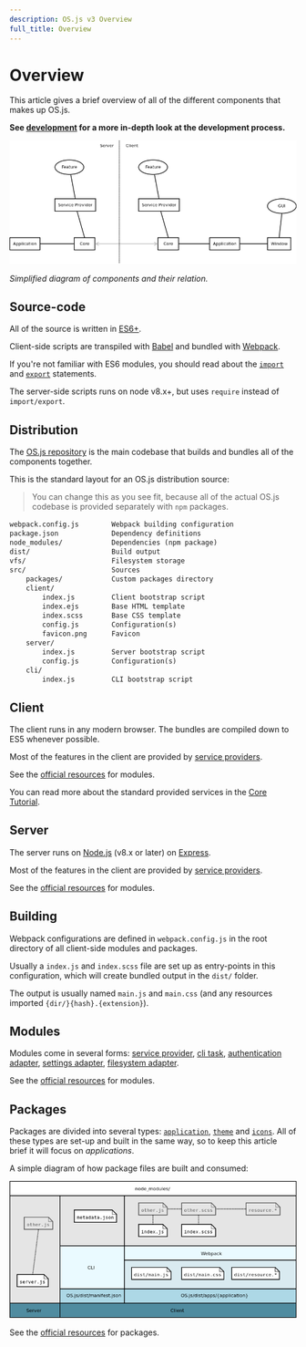 ```yaml
---
description: OS.js v3 Overview
full_title: Overview
---
```


# Overview

This article gives a brief overview of all of the different components that makes up OS.js.

**See [development](../../development/README.md) for a more in-depth look at the development process.**

![Overview Diagram](overview.png)

*Simplified diagram of components and their relation.*

## Source-code

All of the source is written in [ES6+](http://es6-features.org/).

Client-side scripts are transpiled with [Babel](https://babeljs.io/) and bundled with [Webpack](https://webpack.js.org/).

If you're not familiar with ES6 modules, you should read about the [`import`](https://developer.mozilla.org/en-US/docs/Web/JavaScript/Reference/Statements/import) and [`export`](https://developer.mozilla.org/en-US/docs/web/javascript/reference/statements/export) statements.

The server-side scripts runs on node v8.x+, but uses `require` instead of `import/export`.

## Distribution

The [OS.js repository](https://github.com/os-js/OS.js) is the main codebase that builds and bundles all of the components together.

This is the standard layout for an OS.js distribution source:

> You can change this as you see fit, because all of the actual OS.js codebase is provided separately with `npm` packages.

```text
webpack.config.js        Webpack building configuration
package.json             Dependency definitions
node_modules/            Dependencies (npm package)
dist/                    Build output
vfs/                     Filesystem storage
src/                     Sources
    packages/            Custom packages directory
    client/
        index.js         Client bootstrap script
        index.ejs        Base HTML template
        index.scss       Base CSS template
        config.js        Configuration(s)
        favicon.png      Favicon
    server/
        index.js         Server bootstrap script
        config.js        Configuration(s)
    cli/
        index.js         CLI bootstrap script
```


## Client

The client runs in any modern browser. The bundles are compiled down to ES5 whenever possible.

Most of the features in the client are provided by [service providers](../../guide/provider/README.md).

See the [official resources](../official/README.md) for modules.

You can read more about the standard provided services in the [Core Tutorial](../../tutorial/core/README.md#client-services).

## Server

The server runs on [Node.js](https://nodejs.org/) (v8.x or later) on [Express](https://expressjs.com/).

Most of the features in the client are provided by [service providers](../../guide/provider/README.md).

See the [official resources](../official/README.md) for modules.

## Building

Webpack configurations are defined in `webpack.config.js` in the root directory of all client-side modules and packages.

Usually a `index.js` and `index.scss` file are set up as entry-points in this configuration, which will create bundled output in the `dist/` folder.

The output is usually named `main.js` and `main.css` (and any resources imported `{dir/}{hash}.{extension}`).

## Modules

Modules come in several forms: [service provider](../../guide/provider/README.md), [cli task](../../guide/cli/README.md#custom-task), [authentication adapter](../../guide/auth/README.md), [settings adapter](../../guide/settings/README.md), [filesystem adapter](../../guide/filesystem/README.md).

See the [official resources](../official/README.md) for modules.

## Packages

Packages are divided into several types: [`application`](../../tutorial/application/README.md), [`theme`](../../tutorial/theme/README.md#styles) and [`icons`](../../tutorial/theme/README.md#icons). All of these types are set-up and built in the same way, so to keep this article brief it will focus on *applications*.

A simple diagram of how package files are built and consumed:

![Package Diagram](package.png)

See the [official resources](../official/README.md) for packages.

